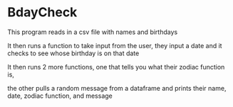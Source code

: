 # BdayCheck
This program reads in a csv file with names and birthdays

It then runs a function to take input from the user, they input a date and it checks to see whose birthday is on that date

It then runs 2 more functions, one that tells you what their zodiac function is,

the other pulls a random message from a dataframe and prints their name, date, zodiac function, and message
